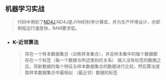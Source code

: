 ## 机器学习实战
> 代码中用到了[ND4J](http://nd4j.org/),ND4J是JVM的科学计算库，并为生产环境设计，亦即例程运行速度快，RAM要求低。

- ###  K-近邻算法
    > 存在一个样本数据集合（训练样本集合），并且样本集中的每个数据都存在一个标签（每一个数据与所述类别的关系）
    输入没有标签的数据之后，将新数据的每个特征与样本数据集合的数据进行比较，然后算法提取样本数据集合中最相似
    （最近邻）数据的标签